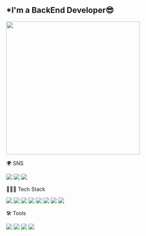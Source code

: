## *I'm a BackEnd Developer😎


<img width= '360' src="https://user-images.githubusercontent.com/93499143/167073633-a51ef591-3df7-4835-bbd8-ed9402898eb8.gif"/>

🌍 SNS

<a href="https://www.notion.so/wjjayyy/49c3a0c027a648ea84de169c5953df57?v=a93c6abf2727422f9735ed0332d63c9d"> <img src="https://img.shields.io/badge/Notion-FFFFFF?style=flat&logo=Notion&logoColor=black"/></a> <a href="https://github.com/dyjeong576"> <img src="https://img.shields.io/badge/github-181717?style=flat&logo=Github&logoColor=white"/></a> <a href="mailto:91gjstr@gmail.com"> <img src="https://img.shields.io/badge/Gmail-EA4335?style=flat&logo=Gmail&logoColor=white"/></a> 


🧑🏻‍💻 Tech Stack

<img src="https://img.shields.io/badge/JavaScript-%23323330?style=flat&logo=JavaScript&logoColor=yellow"/> <img src="https://img.shields.io/badge/TypeScript-3178C6?style=flat&logo=TypeScript&logoColor=white" /> <img src="https://img.shields.io/badge/Node.js-339933?style=flat&logo=Node.js&logoColor=black"/> <img src="https://img.shields.io/badge/Express-gray?style=flat&logo=express&logoColor=white"> <img src="https://img.shields.io/badge/Prisma-2D3748?style=flat&logo=Prisma&logoColor=white"> <img src="https://img.shields.io/badge/MySQL-4479A1?style=flat&logo=MySQL&logoColor=black"/> <img src="https://img.shields.io/badge/PostgreSQL-4169E1?style=flat&logo=PostgreSQL&logoColor=white"/> <img src="https://img.shields.io/badge/AmazonAWS-FFFFFF?style=flat&logo=AmazonAWS&logoColor=black"/>



🛠️ Tools

<img src="https://img.shields.io/badge/Slack-4A154B?style=flat&logo=Slack&logoColor=white"/> <img src="https://img.shields.io/badge/Asana-273347?style=flat&logo=Asana&logoColor=white"/> <img src="https://img.shields.io/badge/Trello-0052CC?style=flat&logo=Trello&logoColor=white"/> <img src="https://img.shields.io/badge/Postman-FF6C37?style=flat-square&logo=Postman&logoColor=white"/>
